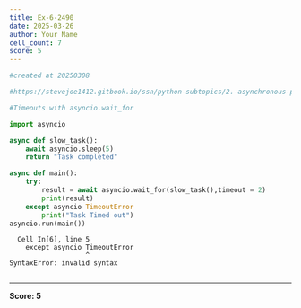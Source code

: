 ```yaml
---
title: Ex-6-2490
date: 2025-03-26
author: Your Name
cell_count: 7
score: 5
---
```


```python
#created at 20250308
```


```python
#https://stevejoe1412.gitbook.io/ssn/python-subtopics/2.-asynchronous-programming
```


```python
#Timeouts with asyncio.wait_for
```


```python
import asyncio
```


```python
async def slow_task():
    await asyncio.sleep(5)
    return "Task completed"
```


```python
async def main():
    try:
        result = await asyncio.wait_for(slow_task(),timeout = 2)
        print(result)
    except asyncio TimeoutError
        print("Task Timed out")
asyncio.run(main())
```


      Cell In[6], line 5
        except asyncio TimeoutError
                       ^
    SyntaxError: invalid syntax




```python

```


---
**Score: 5**